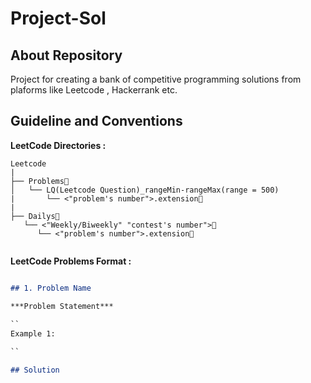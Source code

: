 # Project-Sol

## About Repository

Project for creating a bank of competitive programming solutions from plaforms like Leetcode , Hackerrank etc.

## Guideline and Conventions

**LeetCode Directories :**

```
Leetcode
|
├── Problems📁
│   └── LQ(Leetcode Question)_rangeMin-rangeMax(range = 500)
|       └── <"problem's number">.extension📜
|
├── Dailys📁
   └── <"Weekly/Biweekly" "contest's number">📁
      └── <"problem's number">.extension📜


```

**LeetCode Problems Format :**

```md

## 1. Problem Name

***Problem Statement***
 
``
Example 1:

``

## Solution

```

